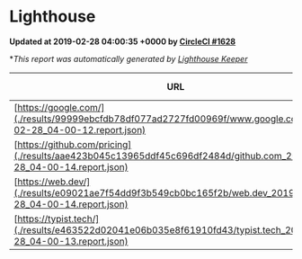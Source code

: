 
# Lighthouse

**Updated at 2019-02-28 04:00:35 +0000 by [CircleCI #1628](https://circleci.com/gh/ItinerisLtd/lighthouse-keeper-example/1628)**

**This report was automatically generated by [Lighthouse Keeper](https://github.com/itinerisltd/lighthouse-keeper)*

| URL | Performance | Accessibility | Best Practices | SEO | PWA | Updated At |
| --- | --- | --- | --- | --- | --- | --- |
| [https://google.com/](./results/99999ebcfdb78df077ad2727fd00969f/www.google.com_2019-02-28_04-00-12.report.json) | 0.95 | 0.71 | 0.93 | 0.8 | 0.58 | 2019-02-28T04:00:12.384Z |
| [https://github.com/pricing](./results/aae423b045c13965ddf45c696df2484d/github.com_2019-02-28_04-00-14.report.json) | 0.8 | 0.89 | 0.93 | 0.9 | 0.58 | 2019-02-28T04:00:14.246Z |
| [https://web.dev/](./results/e09021ae7f54dd9f3b549cb0bc165f2b/web.dev_2019-02-28_04-00-14.report.json) | 0.97 | 0.93 | 1 | 0.91 | 1 | 2019-02-28T04:00:14.208Z |
| [https://typist.tech/](./results/e463522d02041e06b035e8f61910fd43/typist.tech_2019-02-28_04-00-13.report.json) | 1 |  |  |  |  | 2019-02-28T04:00:13.277Z |
